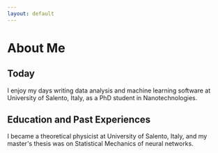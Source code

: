 ```yaml
---
layout: default
---
```

# About Me

## Today

I enjoy my days writing data analysis and machine learning software at University of Salento, Italy, as a PhD student in Nanotechnologies.



## Education and Past Experiences

I became a theoretical physicist at University of Salento, Italy, and my master's thesis was on Statistical Mechanics of neural networks.
